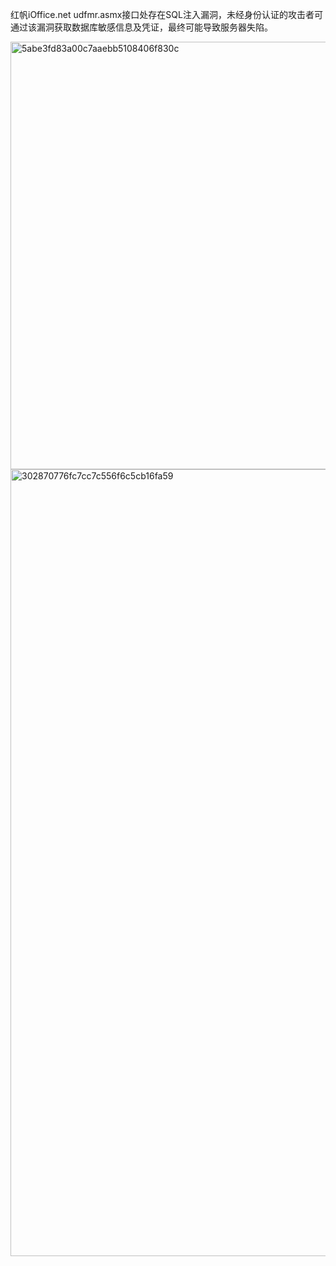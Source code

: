 红帆iOffice.net udfmr.asmx接口处存在SQL注入漏洞，未经身份认证的攻击者可通过该漏洞获取数据库敏感信息及凭证，最终可能导致服务器失陷。

<img width="684" alt="5abe3fd83a00c7aaebb5108406f830c" src="https://github.com/Js020808/HongFANOA_SQL/assets/87521037/ef1690ed-b749-41a9-8d96-96f237181843">

<img width="1259" alt="302870776fc7cc7c556f6c5cb16fa59" src="https://github.com/Js020808/HongFANOA_SQL/assets/87521037/e4b8ccb1-8072-4c9b-8501-e357d8a05af7">
